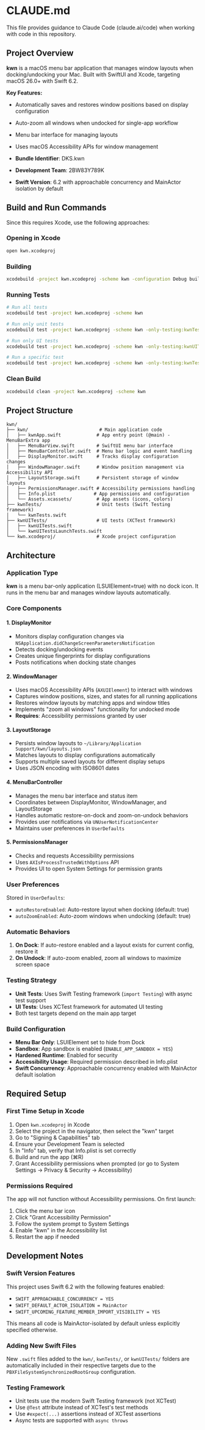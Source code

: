 # CLAUDE.md

This file provides guidance to Claude Code (claude.ai/code) when working with code in this repository.

## Project Overview

**kwn** is a macOS menu bar application that manages window layouts when docking/undocking your Mac. Built with SwiftUI and Xcode, targeting macOS 26.0+ with Swift 6.2.

**Key Features:**
- Automatically saves and restores window positions based on display configuration
- Auto-zoom all windows when undocked for single-app workflow
- Menu bar interface for managing layouts
- Uses macOS Accessibility APIs for window management

- **Bundle Identifier**: DKS.kwn
- **Development Team**: 2BW83Y789K
- **Swift Version**: 6.2 with approachable concurrency and MainActor isolation by default

## Build and Run Commands

Since this requires Xcode, use the following approaches:

### Opening in Xcode
```bash
open kwn.xcodeproj
```

### Building
```bash
xcodebuild -project kwn.xcodeproj -scheme kwn -configuration Debug build
```

### Running Tests
```bash
# Run all tests
xcodebuild test -project kwn.xcodeproj -scheme kwn

# Run only unit tests
xcodebuild test -project kwn.xcodeproj -scheme kwn -only-testing:kwnTests

# Run only UI tests
xcodebuild test -project kwn.xcodeproj -scheme kwn -only-testing:kwnUITests

# Run a specific test
xcodebuild test -project kwn.xcodeproj -scheme kwn -only-testing:kwnTests/kwnTests/example
```

### Clean Build
```bash
xcodebuild clean -project kwn.xcodeproj -scheme kwn
```

## Project Structure

```
kwn/
├── kwn/                          # Main application code
│   ├── kwnApp.swift             # App entry point (@main) - MenuBarExtra app
│   ├── MenuBarView.swift        # SwiftUI menu bar interface
│   ├── MenuBarController.swift  # Menu bar logic and event handling
│   ├── DisplayMonitor.swift     # Tracks display configuration changes
│   ├── WindowManager.swift      # Window position management via Accessibility API
│   ├── LayoutStorage.swift      # Persistent storage of window layouts
│   ├── PermissionsManager.swift # Accessibility permissions handling
│   ├── Info.plist              # App permissions and configuration
│   └── Assets.xcassets/         # App assets (icons, colors)
├── kwnTests/                    # Unit tests (Swift Testing framework)
│   └── kwnTests.swift
├── kwnUITests/                  # UI tests (XCTest framework)
│   ├── kwnUITests.swift
│   └── kwnUITestsLaunchTests.swift
└── kwn.xcodeproj/               # Xcode project configuration
```

## Architecture

### Application Type
**kwn** is a menu bar-only application (LSUIElement=true) with no dock icon. It runs in the menu bar and manages window layouts automatically.

### Core Components

#### 1. DisplayMonitor
- Monitors display configuration changes via `NSApplication.didChangeScreenParametersNotification`
- Detects docking/undocking events
- Creates unique fingerprints for display configurations
- Posts notifications when docking state changes

#### 2. WindowManager
- Uses macOS Accessibility APIs (`AXUIElement`) to interact with windows
- Captures window positions, sizes, and states for all running applications
- Restores window layouts by matching apps and window titles
- Implements "zoom all windows" functionality for undocked mode
- **Requires**: Accessibility permissions granted by user

#### 3. LayoutStorage
- Persists window layouts to `~/Library/Application Support/kwn/layouts.json`
- Matches layouts to display configurations automatically
- Supports multiple saved layouts for different display setups
- Uses JSON encoding with ISO8601 dates

#### 4. MenuBarController
- Manages the menu bar interface and status item
- Coordinates between DisplayMonitor, WindowManager, and LayoutStorage
- Handles automatic restore-on-dock and zoom-on-undock behaviors
- Provides user notifications via `UNUserNotificationCenter`
- Maintains user preferences in `UserDefaults`

#### 5. PermissionsManager
- Checks and requests Accessibility permissions
- Uses `AXIsProcessTrustedWithOptions` API
- Provides UI to open System Settings for permission grants

### User Preferences
Stored in `UserDefaults`:
- `autoRestoreEnabled`: Auto-restore layout when docking (default: true)
- `autoZoomEnabled`: Auto-zoom windows when undocking (default: true)

### Automatic Behaviors
1. **On Dock**: If auto-restore enabled and a layout exists for current config, restore it
2. **On Undock**: If auto-zoom enabled, zoom all windows to maximize screen space

### Testing Strategy
- **Unit Tests**: Uses Swift Testing framework (`import Testing`) with async test support
- **UI Tests**: Uses XCTest framework for automated UI testing
- Both test targets depend on the main app target

### Build Configuration
- **Menu Bar Only**: LSUIElement set to hide from Dock
- **Sandbox**: App sandbox is enabled (`ENABLE_APP_SANDBOX = YES`)
- **Hardened Runtime**: Enabled for security
- **Accessibility Usage**: Required permission described in Info.plist
- **Swift Concurrency**: Approachable concurrency enabled with MainActor default isolation

## Required Setup

### First Time Setup in Xcode
1. Open `kwn.xcodeproj` in Xcode
2. Select the project in the navigator, then select the "kwn" target
3. Go to "Signing & Capabilities" tab
4. Ensure your Development Team is selected
5. In "Info" tab, verify that Info.plist is set correctly
6. Build and run the app (⌘R)
7. Grant Accessibility permissions when prompted (or go to System Settings → Privacy & Security → Accessibility)

### Permissions Required
The app will not function without Accessibility permissions. On first launch:
1. Click the menu bar icon
2. Click "Grant Accessibility Permission"
3. Follow the system prompt to System Settings
4. Enable "kwn" in the Accessibility list
5. Restart the app if needed

## Development Notes

### Swift Version Features
This project uses Swift 6.2 with the following features enabled:
- `SWIFT_APPROACHABLE_CONCURRENCY = YES`
- `SWIFT_DEFAULT_ACTOR_ISOLATION = MainActor`
- `SWIFT_UPCOMING_FEATURE_MEMBER_IMPORT_VISIBILITY = YES`

This means all code is MainActor-isolated by default unless explicitly specified otherwise.

### Adding New Swift Files
New `.swift` files added to the `kwn/`, `kwnTests/`, or `kwnUITests/` folders are automatically included in their respective targets due to the `PBXFileSystemSynchronizedRootGroup` configuration.

### Testing Framework
- Unit tests use the modern Swift Testing framework (not XCTest)
- Use `@Test` attribute instead of XCTest's test methods
- Use `#expect(...)` assertions instead of XCTest assertions
- Async tests are supported with `async throws`

